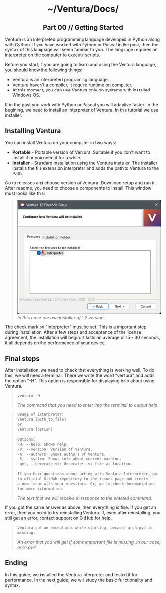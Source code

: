 <p align="center">
    <h1 align="center">~/Ventura/Docs/</h1>
    <h2 align="center">Part 00 // Getting Started</h2>
</p>

Ventura is an interpreted programming language developed in Python along with Cython. 
If you have worked with Python or Pascal in the past, then the syntax of this language will seem familiar to you. 
The language requires an interpreter on the computer to execute scripts.

Before you start, if you are going to learn and using the Ventura language, you should know the following things:
- Ventura is an interpreted programing language.
- Ventura haven't a compiler, it require runtime on computer.
- At this moment, you can use Ventura only on systems with installed Windows OS.

If in the past you work with Python or Pascal you will adaptive faster.
In the begining, we need to install an interpreter of Ventura. 
In this tutorial we use installer.

## Installing Ventura

You can install Ventura on your computer in two ways:
- **Portable** - Portable version of Ventura. Suitable if you don't want to install it or you need it for a while.
- **Installer** - Standard installation using the Ventura installer. The installer installs the file extension interpreter and adds the path to Ventura to the Path.

Go to releases and choose version of Ventura.
Download setup and run it.
After readme, you need to choose a components to install.
This window must looks like this:

> ![img.png](images/00-01.png)
> _In this case, we use installer of 1.2 version._

The check mark on "Interpreter" must be set. This is a important step during installation.
After a few steps and acceptance of the license agreement, the installation will begin. 
It lasts an average of 15 - 30 seconds, it all depends on the performance of your device.

## Final steps
After installation, we need to check that everything is working well. 
To do this, we will need a terminal. 
There we write the word "ventura" and adds the option "-H". 
This option is responsible for displaying help about using Ventura.

> ```commandline
> ventura -H
> ```
> _The command that you need to enter into the terminal to output help._

> ```text
> Usage of interpreter:
> ventura [path_to_file]
> or
> ventura [option]
> 
> Options:
> -H, --help: Shows help.
> -V, --version: Version of Ventura.
> -A, --authors: Shows authors of Ventura.
> -S, --system: Shows info about current machine.
> -gvt, --generate-vt: Generates .vt file at location.
> 
> If you have questions about acting with Ventura Interpreter, go
> to official GitHub repository to the issues page and create
> a new issue with your questions. Or, go to check documentation
> for more information.
> ```
> _The text that we will receive in response to the entered command._

If you got the same answer as above, then everything is fine. 
If you get an error, then you need to try reinstalling Ventura. 
If, even after reinstalling, you still get an error, contact support on GitHub for help.

> ```text
> Ventura got an exceptions while starting, because arch.pyd is missing.
> ```
> _An error that you will get if some important file is missing. In our case, arch.pyd._

## Ending
In this guide, we installed the Ventura interpreter and tested it for performance. 
In the next guide, we will study the basic functionality and syntax.